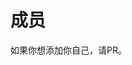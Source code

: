 # 成员

如果你想添加你自己，请PR。

<script setup>
import { VPTeamMembers } from 'vitepress/theme'

const members = [
  {
    avatar: 'https://www.github.com/fQwQf.png',
    name: 'fQwQf',
    title: 'fQ/wQf',
    desc: 'QwQ',
    links: [
      { icon: 'github', link: 'https://www.github.com/fQwQf' },
    ]
  },

  // --- 添加成员 ---
  // 复制上面的一个成员对象，然后修改内容即可
  // {
  //   avatar: 'https://www.github.com/somebody.png',
  //   name: 'XX',
  //   title: 'XXXX',
  //   links: [
  //     { icon: 'github', link: 'https://www.github.com/somebody' }
  //   ]
  // },
]
</script>

<VPTeamMembers size="medium" :members="members" />